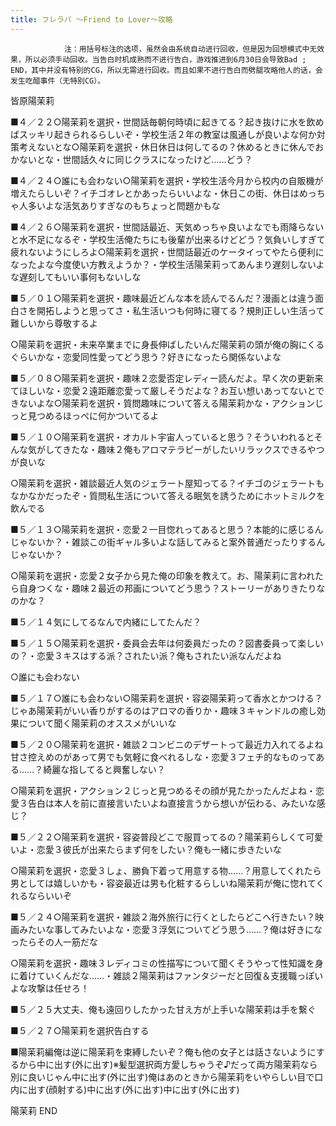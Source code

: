 ```yaml
---
title: フレラバ ～Friend to Lover～攻略
---
```


                注：用括号标注的选项，虽然会由系统自动进行回收，但是因为回想模式中无效果，所以必须手动回收。当告白时机成熟而不进行告白，游戏推进到6月30日会导致Bad ; END，其中并没有特别的CG，所以无需进行回收。而且如果不进行告白而劈腿攻略他人的话，会发生吃醋事件（无特别CG）。

皆原陽茉莉

■４／２２○陽茉莉を選択・世間話毎朝何時頃に起きてる？起き抜けに水を飲めばスッキリ起きられるらしいぞ・学校生活２年の教室は風通しが良いよな何か対策考えないとな○陽茉莉を選択・休日休日は何してるの？休めるときに休んでおかないとな・世間話久々に同じクラスになったけど……どう？

■４／２４○誰にも会わない○陽茉莉を選択・学校生活今月から校内の自販機が増えたらしいぞ？イチゴオレとかあったらいいよな・休日この街、休日はめっちゃ人多いよな活気ありすぎなのもちょっと問題かもな

■４／２６○陽茉莉を選択・世間話最近、天気めっちゃ良いよなでも雨降らないと水不足になるぞ・学校生活俺たちにも後輩が出来るけどどう？気負いしすぎて疲れないようにしろよ○陽茉莉を選択・世間話最近のケータイってやたら便利になったよな今度使い方教えようか？・学校生活陽茉莉ってあんまり遅刻しないよな遅刻してもいい事何もないしな

■５／０１○陽茉莉を選択・趣味最近どんな本を読んでるんだ？漫画とは違う面白さを開拓しようと思ってさ・私生活いつも何時に寝てる？規則正しい生活って難しいから尊敬するよ

○陽茉莉を選択・未来卒業までに身長伸ばしたいんだ陽茉莉の頭が俺の胸にくるぐらいかな・恋愛同性愛ってどう思う？好きになったら関係ないよな

■５／０８○陽茉莉を選択・趣味２恋愛否定レディー読んだよ。早く次の更新来てほしいな・恋愛２遠距離恋愛って厳しそうだよな？お互い想いあってないとできないよな○陽茉莉を選択・質問趣味について答える陽茉莉かな・アクションじっと見つめるほっぺに何かついてるよ

■５／１０○陽茉莉を選択・オカルト宇宙人っていると思う？そういわれるとそんな気がしてきたな・趣味２俺もアロマテラピーがしたいリラックスできるやつが良いな

○陽茉莉を選択・雑談最近人気のジェラート屋知ってる？イチゴのジェラートもなかなかだったぞ・質問私生活について答える眠気を誘うためにホットミルクを飲んでる

■５／１３○陽茉莉を選択・恋愛２一目惚れってあると思う？本能的に感じるんじゃないか？・雑談この街ギャル多いよな話してみると案外普通だったりするんじゃないか？

○陽茉莉を選択・恋愛２女子から見た俺の印象を教えて。お、陽茉莉に言われたら自身つくな・趣味２最近の邦画についてどう思う？ストーリーがありきたりなのかな？

■５／１４気にしてるなんで内緒にしてたんだ？

■５／１５○陽茉莉を選択・委員会去年は何委員だったの？図書委員って楽しいの？・恋愛３キスはする派？されたい派？俺もされたい派なんだよね

○誰にも会わない

■５／１７○誰にも会わない○陽茉莉を選択・容姿陽茉莉って香水とかつける？じゃあ陽茉莉がいい香りがするのはアロマの香りか・趣味３キャンドルの癒し効果について聞く陽茉莉のオススメがいいな

■５／２０○陽茉莉を選択・雑談２コンビニのデザートって最近力入れてるよね甘さ控えめのがあって男でも気軽に食べれるしな・恋愛３フェチ的なものってある……？綺麗な指してると興奮しない？

○陽茉莉を選択・アクション２じっと見つめるその顔が見たかったんだよね・恋愛３告白は本人を前に直接言いたいよね直接言うから想いが伝わる、みたいな感じ？

■５／２２○陽茉莉を選択・容姿普段どこで服買ってるの？陽茉莉らしくて可愛いよ・恋愛３彼氏が出来たらまず何をしたい？俺も一緒に歩きたいな

○陽茉莉を選択・恋愛３しょ、勝負下着って用意する物……？用意してくれたら男としては嬉しいかも・容姿最近は男も化粧するらしいね陽茉莉が俺に惚れてくれるならいいぞ

■５／２４○陽茉莉を選択・雑談２海外旅行に行くとしたらどこへ行きたい？映画みたいな事してみたいよな・恋愛３浮気についてどう思う……？俺は好きになったらその人一筋だな

○陽茉莉を選択・趣味３レディコミの性描写について聞くそうやって性知識を身に着けていくんだな……・雑談２陽茉莉はファンタジーだと回復＆支援職っぽいよな攻撃は任せろ！

■５／２５大丈夫、俺も遠回りしたかった甘え方が上手いな陽茉莉は手を繋ぐ

■５／２７○陽茉莉を選択告白する

■陽茉莉編俺は逆に陽茉莉を束縛したいぞ？俺も他の女子とは話さないようにするから中に出す(外に出す)※髪型選択両方愛しちゃうぞ♪だって両方陽茉莉なら別に良いじゃん中に出す(外に出す)俺はあのときから陽茉莉をいやらしい目で口内に出す(顔射する)中に出す(外に出す)中に出す(外に出す)

陽茉莉 END


              
